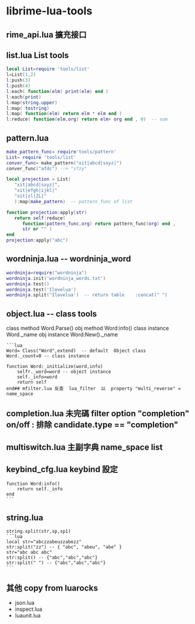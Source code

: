 # librime-lua-tools
## rime_api.lua 擴充接口

## list.lua List tools
```lua
local List=require 'tools/list'
l=List(1,2)
l:push(3)
l:push(4)
l:each( function(elm) print(elm) end ) 
l:each(print)
l:map(string.upper)
l:map( tostring) 
l:map( function(elm) return elm * elm end ) 
l:reduce( function(elm,org) return elm+ org end , 0)  -- sum

```
## pattern.lua 
```lua
make_pattern_func= require'tools/pattern'
List= require 'tools/list'
conver_func= make_pattern("xit|abcd|sxyz|")
conver_func("afdc") --> "sfzy"

local projection = List( 
   "xit|abcd|sxyz|",
   "xit|efgh|ijkl|"
   "xit|zl|ZL|"
   ):map(make_pattern)  -- pattern_func of list

function projection:apply(str) 
   return self:reduce(
      function(pattern_func,org) return pattern_func(org) end , 
      str or "" ) 
end 
projection:apply("abc") 

```
## wordninja.lua -- wordninja_word
```lua
wordninja=require("wordninja")
wordninja.init('wordninja_words.txt')
wordninja.test()
wordninja.test('Ilovelua')
wordninja.split("Ilovelua')  -- return table    :concat(" ")

```
## object.lua -- class tools
class method    Word.Parse()
obj method      Word:info()
class instance  Word._name
obj instance    Word:New()._name

    ```lua
    Word= Class("Word",extend)  -- default  Object class
    Word._count=0 -- class instance

    function Word:_initialize(word,info)
    	selfr._word=word -- object instance
    	self._info=word
    	return self
    end## mfilter.lua 反查  lua_filter  以  property "multi_reverse" = name_space 
## completion.lua  未完碼 filter   option "completion"  on/off    :  排除 candidate.type == "completion" 
## multiswitch.lua   主副字典 name_space list 
## keybind_cfg.lua  keybind 設定
    function Word:info()
    	return self._info
    end
    ```
## string.lua
	string.split(str,sp,sp1)
	```lua
	local str="abczzabeuzzabezz"
	str:split("zz") -- { "abc", "abeu", "abe" }
	str="abc abc abc"
	str:split() -- {"abc","abc","abc"}
	str:split(" ") -- {"abc","abc","abc"}
	```
## 其他 copy from luarocks
* json.lua
* inspect.lua
* luaunit.lua


